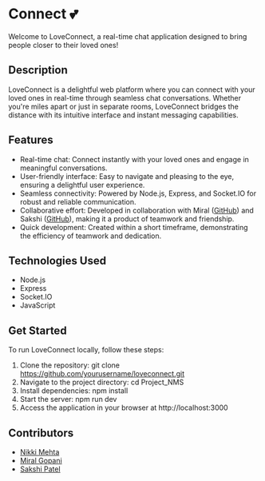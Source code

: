 # Connect 💕

Welcome to LoveConnect, a real-time chat application designed to bring people closer to their loved ones!

## Description
LoveConnect is a delightful web platform where you can connect with your loved ones in real-time through seamless chat conversations. Whether you're miles apart or just in separate rooms, LoveConnect bridges the distance with its intuitive interface and instant messaging capabilities.

## Features
- Real-time chat: Connect instantly with your loved ones and engage in meaningful conversations.
- User-friendly interface: Easy to navigate and pleasing to the eye, ensuring a delightful user experience.
- Seamless connectivity: Powered by Node.js, Express, and Socket.IO for robust and reliable communication.
- Collaborative effort: Developed in collaboration with Miral ([GitHub](https://github.com/miral0312)) and Sakshi ([GitHub](https://github.com/sakshipatel7)), making it a product of teamwork and friendship.
- Quick development: Created within a short timeframe, demonstrating the efficiency of teamwork and dedication.

## Technologies Used
- Node.js
- Express
- Socket.IO
- JavaScript

## Get Started
To run LoveConnect locally, follow these steps:
1. Clone the repository: git clone https://github.com/yourusername/loveconnect.git
2. Navigate to the project directory: cd Project_NMS
3. Install dependencies: npm install 
4. Start the server: npm run dev
5. Access the application in your browser at http://localhost:3000

## Contributors
- [Nikki Mehta](https://github.com/nikkiii2807)
- [Miral Gopani](https://github.com/miral0312)
- [Sakshi Patel](https://github.com/sakshipatel7)

